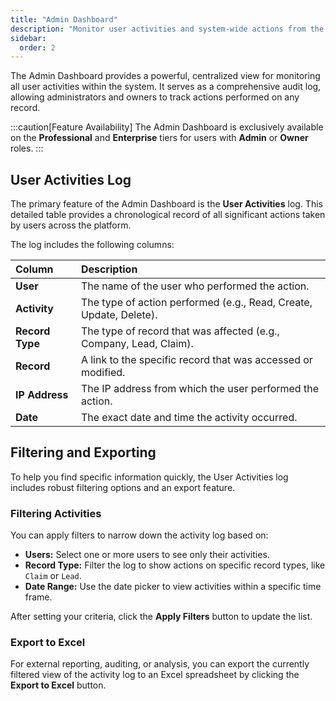 ```yaml
---
title: "Admin Dashboard"
description: "Monitor user activities and system-wide actions from the Admin Dashboard, providing a comprehensive audit trail."
sidebar:
  order: 2
---
```


The Admin Dashboard provides a powerful, centralized view for monitoring all user activities within the system. It serves as a comprehensive audit log, allowing administrators and owners to track actions performed on any record.

:::caution[Feature Availability]
The Admin Dashboard is exclusively available on the **Professional** and **Enterprise** tiers for users with **Admin** or **Owner** roles.
:::

## User Activities Log

The primary feature of the Admin Dashboard is the **User Activities** log. This detailed table provides a chronological record of all significant actions taken by users across the platform.

The log includes the following columns:

| Column      | Description                                                              |
| :---------- | :----------------------------------------------------------------------- |
| **User**    | The name of the user who performed the action.                           |
| **Activity**| The type of action performed (e.g., Read, Create, Update, Delete).       |
| **Record Type** | The type of record that was affected (e.g., Company, Lead, Claim).   |
| **Record**  | A link to the specific record that was accessed or modified.             |
| **IP Address**  | The IP address from which the user performed the action.             |
| **Date**    | The exact date and time the activity occurred.                           |

## Filtering and Exporting

To help you find specific information quickly, the User Activities log includes robust filtering options and an export feature.

### Filtering Activities

You can apply filters to narrow down the activity log based on:
- **Users:** Select one or more users to see only their activities.
- **Record Type:** Filter the log to show actions on specific record types, like `Claim` or `Lead`.
- **Date Range:** Use the date picker to view activities within a specific time frame.

After setting your criteria, click the **Apply Filters** button to update the list.

### Export to Excel

For external reporting, auditing, or analysis, you can export the currently filtered view of the activity log to an Excel spreadsheet by clicking the **Export to Excel** button.
